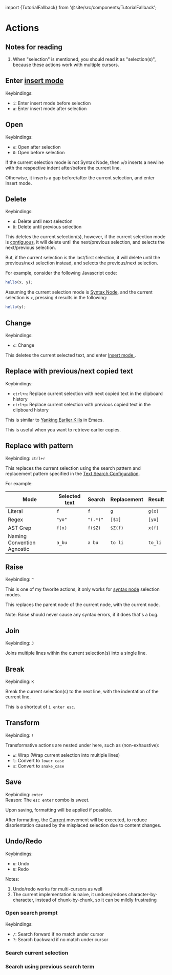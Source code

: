 import {TutorialFallback} from '@site/src/components/TutorialFallback';

# Actions

## Notes for reading

1. When "selection" is mentioned, you should read it as "selection(s)", because
   these actions work with multiple cursors.

## Enter [insert mode](../../insert-mode/index.md)

Keybindings:

- `i`: Enter insert mode before selection
- `a`: Enter insert mode after selection

## Open

Keybindings:

- `o`: Open after selection
- `O`: Open before selection

If the current selection mode is not Syntax Node,
then `o`/`O` inserts a newline with the respective indent after/before the current line.

Otherwise, it inserts a gap before/after the current selection, and enter Insert mode.

<TutorialFallback filename="open"/>

## Delete

Keybindings:

- `d`: Delete until next selection
- `D`: Delete until previous selection

This deletes the current selection(s), however, if the current selection mode is
[contiguous](../selection-modes/index.md#contiguity), it will delete until the
next/previous selection, and selects the next/previous selection.

But, if the current selection is the last/first selection, it will delete until the
previous/next selection instead, and selects the previous/next selection.

For example, consider the following Javascript code:

```js
hello(x, y);
```

Assuming the current selection mode is [Syntax Node](../selection-modes/primary.md#syntax-node), and the current selection is `x`, pressing `d` results in the following:

```js
hello(y);
```

<TutorialFallback filename="delete"/>

## Change

Keybindings:

- `c`: Change

This deletes the current selected text, and enter [Insert mode
](../../insert-mode/index.md).

## Replace with previous/next copied text

Keybindings:

- `ctrl+n`: Replace current selection with next copied text in the clipboard history
- `ctrl+p`: Replace current selection with previous copied text in the clipboard history

This is similar to [Yanking Earlier Kills](https://www.gnu.org/software/emacs/manual/html_node/emacs/Earlier-Kills.html) in Emacs.

This is useful when you want to retrieve earlier copies.

## Replace with pattern

Keybinding: `ctrl+r`

This replaces the current selection using the search pattern and replacement
pattern specified in the [Text Search Configuration](../search-config.md).

For example:

| Mode                       | Selected text | Search   | Replacement | Result  |
| -------------------------- | ------------- | -------- | ----------- | ------- |
| Literal                    | `f`           | `f`      | `g`         | `g(x)`  |
| Regex                      | `"yo"`        | `"(.*)"` | `[$1]`      | `[yo]`  |
| AST Grep                   | `f(x)`        | `f($Z)`  | `$Z(f)`     | `x(f)`  |
| Naming Convention Agnostic | `a_bu`        | `a bu`   | `to li`     | `to_li` |

<TutorialFallback filename="replace-with-pattern"/>

## Raise

Keybinding: `^`

This is one of my favorite actions, it only works for [syntax node](../selection-modes/primary.md#syntax-node) selection modes.

This replaces the parent node of the current node, with the current node.

<TutorialFallback filename="raise"/>

Note: Raise should never cause any syntax errors, if it does that's a bug.

## Join

Keybinding: `J`

Joins multiple lines within the current selection(s) into a single line.

<TutorialFallback filename="join"/>

## Break

Keybinding: `K`

Break the current selection(s) to the next line, with the indentation of the current line.

This is a shortcut of `i enter esc`.

<TutorialFallback filename="break"/>

## Transform

Keybinding: `!`

Transformative actions are nested under here, such as (non-exhaustive):

- `w`: Wrap (Wrap current selection into multiple lines)
- `l`: Convert to `lower case`
- `s`: Convert to `snake_case`

## Save

Keybinding: `enter`  
Reason: The `esc enter` combo is sweet.

Upon saving, formatting will be applied if possible.

After formatting, the [Current](../core-movements.md#current) movement will be executed, to reduce disorientation caused by the misplaced selection due to content changes.

## Undo/Redo

Keybindings:

- `u`: Undo
- `U`: Redo

Notes:

1. Undo/redo works for multi-cursors as well
2. The current implementation is naive, it undoes/redoes character-by-character, instead of chunk-by-chunk, so it can be mildly frustrating

### Open search prompt

Keybindings:

- `/`: Search forward if no match under cursor
- `?`: Search backward if no match under cursor

### Search current selection

<TutorialFallback filename="search-current-selection"/>

### Search using previous search term
